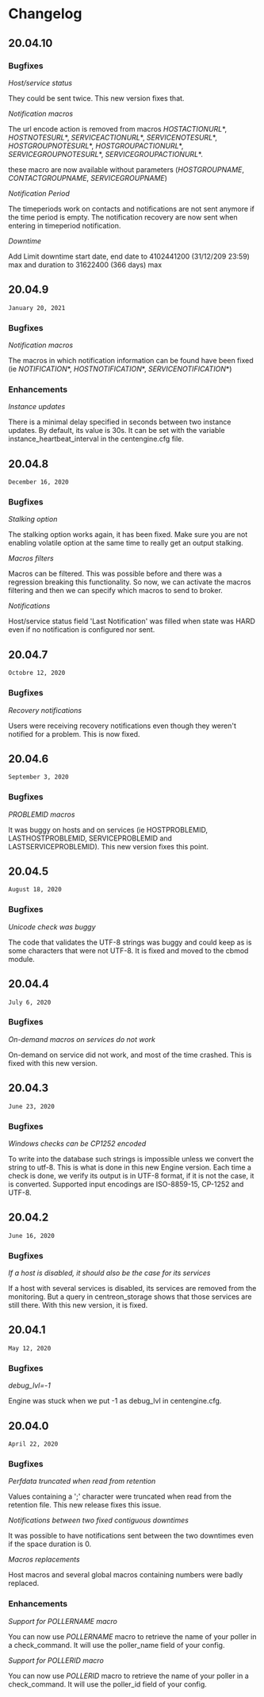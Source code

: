 # Changelog

## 20.04.10

### Bugfixes

*Host/service status*

They could be sent twice. This new version fixes that.

*Notification macros*

The url encode action is removed from macros $HOSTACTIONURL*$, $HOSTNOTESURL*$,
$SERVICEACTIONURL*$, $SERVICENOTESURL*$, $HOSTGROUPNOTESURL*$,
$HOSTGROUPACTIONURL*$, $SERVICEGROUPNOTESURL*$, $SERVICEGROUPACTIONURL*$.

these macro are now available without parameters ($HOSTGROUPNAME$, $CONTACTGROUPNAME$, $SERVICEGROUPNAME$)

*Notification Period*

The timeperiods work on contacts and notifications are not sent anymore if the
time period is empty. The notification recovery are now sent when entering in
timeperiod notification.

*Downtime*

Add Limit downtime start date, end date to 4102441200 (31/12/209 23:59) max and duration to 31622400 (366 days) max

## 20.04.9

`January 20, 2021`

### Bugfixes

*Notification macros*

The macros in which notification information can be found have been fixed
(ie $NOTIFICATION*$, $HOSTNOTIFICATION*$, $SERVICENOTIFICATION*$)

### Enhancements

*Instance updates*

There is a minimal delay specified in seconds between two instance updates.
By default, its value is 30s. It can be set with the variable
instance_heartbeat_interval in the centengine.cfg file.

## 20.04.8

`December 16, 2020`

### Bugfixes

*Stalking option*

The stalking option works again, it has been fixed. Make sure you are not
enabling volatile option at the same time to really get an output
stalking.

*Macros filters*

Macros can be filtered. This was possible before and there was a
regression breaking this functionality. So now, we can activate the
macros filtering and then we can specify which macros to send to broker.

*Notifications*

Host/service status field 'Last Notification' was filled when
state was HARD even if no notification is configured nor sent.

## 20.04.7

`Octobre 12, 2020`

### Bugfixes

*Recovery notifications*

Users were receiving recovery notifications even though they weren't notified
for a problem. This is now fixed.

## 20.04.6

`September 3, 2020`

### Bugfixes

*PROBLEMID macros*

It was buggy on hosts and on services (ie HOSTPROBLEMID, LASTHOSTPROBLEMID,
SERVICEPROBLEMID and LASTSERVICEPROBLEMID). This new version fixes this point.

## 20.04.5

`August 18, 2020`

### Bugfixes

*Unicode check was buggy*

The code that validates the UTF-8 strings was buggy and could keep as is some
characters that were not UTF-8. It is fixed and moved to the cbmod module.

## 20.04.4

`July 6, 2020`

### Bugfixes

*On-demand macros on services do not work*

On-demand on service did not work, and most of the time crashed.
This is fixed with this new version.

## 20.04.3

`June 23, 2020`

### Bugfixes

*Windows checks can be CP1252 encoded*

To write into the database such strings is impossible unless we convert the
string to utf-8. This is what is done in this new Engine version. Each time
a check is done, we verify its output is in UTF-8 format, if it is not the
case, it is converted. Supported input encodings are ISO-8859-15, CP-1252 and
UTF-8.

## 20.04.2

`June 16, 2020`

### Bugfixes

*If a host is disabled, it should also be the case for its services*

If a host with several services is disabled, its services are removed from
the monitoring. But a query in centreon_storage shows that those services
are still there. With this new version, it is fixed.

## 20.04.1

`May 12, 2020`

### Bugfixes

*debug_lvl=-1*

Engine was stuck when we put -1 as debug_lvl in centengine.cfg.

## 20.04.0

`April 22, 2020`

### Bugfixes

*Perfdata truncated when read from retention*

Values containing a ';' character were truncated when read from the retention
file. This new release fixes this issue.

*Notifications between two fixed contiguous downtimes*

It was possible to have notifications sent between the two downtimes even if
the space duration is 0.

*Macros replacements*

Host macros and several global macros containing numbers were badly replaced.

### Enhancements

*Support for POLLERNAME macro*

You can now use $POLLERNAME$ macro to retrieve the name of your poller in
a check_command. It will use the poller_name field of your config.

*Support for POLLERID macro*

You can now use $POLLERID$ macro to retrieve the name of your poller in
a check_command. It will use the poller_id field of your config.
